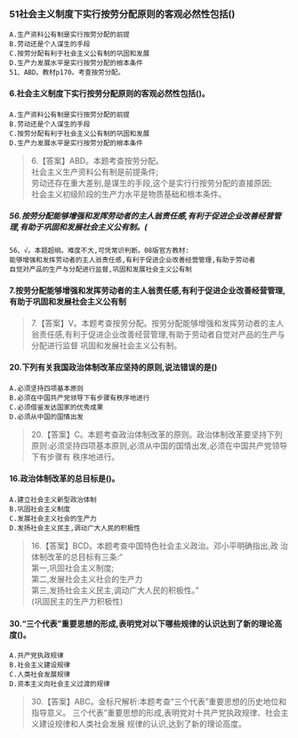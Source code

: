 ### 51社会主义制度下实行按劳分配原则的客观必然性包括()
    A.生产资料公有制是实行按劳分配的前提
    B.劳动还是个人谋生的手段
    C.按劳分配有利于社会主义公有制的巩固和发展
    D.生产力发展水平是实行按劳分配的根本条件
    51、ABD。教材p170。考查按劳分配。

#### 6.社会主义制度下实行按劳分配原则的客观必然性包括()。
    A.生产资料公有制是实行按劳分配的前提
    B.劳动还是个人谋生的手段
    C.按劳分配有利于社会主义公有制的巩固和发展
    D.生产力发展水平是实行按劳分配的根本条件
>   6.【答案】ABD。本题考查按劳分配。     
社会主义生产资料公有制是前提条件;     
劳动还存在重大差别,是谋生的手段,这个是实行行按劳分配的直接原因;     
社会主义初级阶段的生产力水平是物质基础和根本条件。     

##### 56.按劳分配能够增强和发挥劳动者的主人翁责任感,有利于促进企业改善经营管理,有助于巩固和发展社会主义公有制。(
    56、√。本题超纲。难度不大,可凭常识判断。08版官方教材:
    能够增强和发挥劳动者的主人翁责任感,有利于促进企业改善经营管理,有助于劳动者
    自觉对产品的生产与分配进行监督,巩固和发展社会主义公有制  

#### 7.按劳分配能够增强和发挥劳动者的主人翁责任感,有利于促进企业改善经营管理,有助于巩固和发展社会主义公有制
>   7.【答案】V。本题考查按劳分配。按劳分配能够增强和发挥劳动者的主人
    翁责任感,有利于促进企业改善经营管理,有助于劳动者自觉对产品的生产与分配进行监督
    巩固和发展社会主义公有制。

#### 20.下列有关我国政治体制改革应坚持的原则,说法错误的是()
    A.必须坚持四项基本原则
    B.必须在中国共产党领导下有步骤有秩序地进行
    C.必须借鉴发达国家的优秀成果
    D.必须从中国的国情出发
>   20.【答案】C。本题考查政治体制改革的原则。政治体制改革要坚持下列
    原则:必须坚持四项基本原则,必须从中国的国情出发,必须在中国共产党领导下有步骤有
    秩序地进行。

#### 16.政治体制改革的总目标是()。
    A.建立社会主义新型政治体制
    B.巩固社会主义制度
    C.发展社会主义社会的生产力
    D.发扬社会主义民主,调动广大人民的积极性
>   16.【答案】BCD。本题考查中国特色社会主义政治。邓小平明确指出,政
    治体制改革的总目标有三条:“   
    第一,巩固社会主义制度;   
    第二,发展社会主义社会的生产力   
    第三,发扬社会主义民主,调动广大人民的积极性。”   
    (巩固民主的生产力积极性)

#### 30.“三个代表”重要思想的形成,表明党对以下哪些规律的认识达到了新的理论高度()。
    A.共产党执政规律
    B.社会主义建设规律
    C.人类社会发展规律
    D.资本主义向社会主义过渡的规律
>   30.【答案】ABC。金标尺解析:本题考查“三个代表”重要思想的历史地位和指导意义。
    三个代表”重要思想的形成,表明党对十共产党执政规律、社会主义建设规律和人类社会发展
    规律的认识,达到了新的理论高度。






      